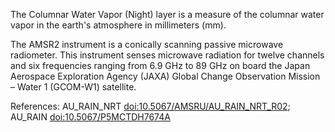 The Columnar Water Vapor (Night) layer is a measure of the columnar water vapor in the earth's atmosphere in millimeters (mm).

The AMSR2 instrument is a conically scanning passive microwave radiometer. This instrument senses microwave radiation for twelve channels and six frequencies ranging from 6.9 GHz to 89 GHz on board the Japan Aerospace Exploration Agency (JAXA) Global Change Observation Mission – Water 1 (GCOM-W1) satellite.

References: AU_RAIN_NRT [doi:10.5067/AMSRU/AU_RAIN_NRT_R02](https://doi.org/10.5067/AMSRU/AU_RAIN_NRT_R02); AU_RAIN [doi:10.5067/P5MCTDH7674A](https://doi.org/10.5067/P5MCTDH7674A)